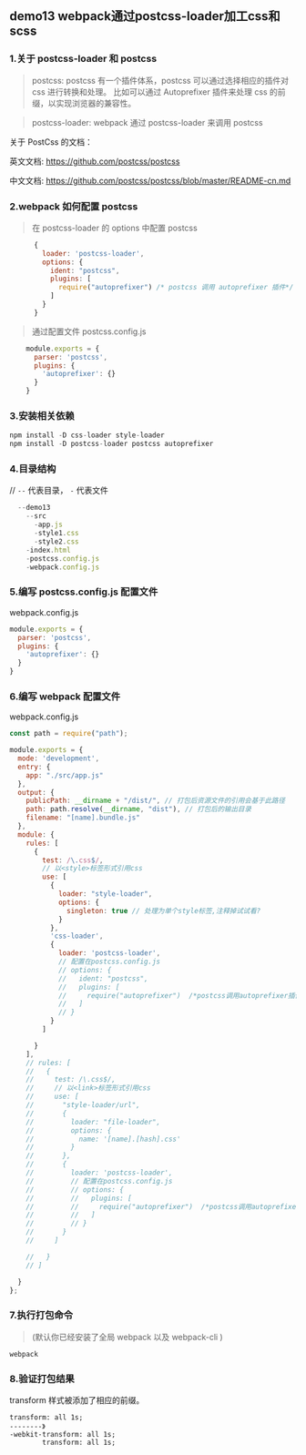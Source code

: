 ## demo13 webpack通过postcss-loader加工css和scss

### 1.关于 postcss-loader 和 postcss
>postcss: postcss 有一个插件体系，postcss 可以通过选择相应的插件对 css 进行转换和处理。
比如可以通过 Autoprefixer 插件来处理 css 的前缀，以实现浏览器的兼容性。

>postcss-loader: webpack 通过 postcss-loader 来调用 postcss

关于 PostCss 的文档：

英文文档: https://github.com/postcss/postcss

中文文档: https://github.com/postcss/postcss/blob/master/README-cn.md

### 2.webpack 如何配置 postcss
>在 postcss-loader 的 options 中配置 postcss
```javascript
      {
        loader: 'postcss-loader',
        options: {
          ident: "postcss",
          plugins: [
            require("autoprefixer") /* postcss 调用 autoprefixer 插件*/
          ]
        }
      }
```
>通过配置文件 postcss.config.js
```javascript
    module.exports = {
      parser: 'postcss',
      plugins: {
        'autoprefixer': {}
      }
    }
```

### 3.安装相关依赖
```javascript
npm install -D css-loader style-loader
npm install -D postcss-loader postcss autoprefixer
```

### 4.目录结构
// `--` 代表目录， `-` 代表文件
```javascript
  --demo13
    --src
      -app.js
      -style1.css
      -style2.css
    -index.html
    -postcss.config.js
    -webpack.config.js
```


### 5.编写 postcss.config.js 配置文件
webpack.config.js

```javascript
module.exports = {
  parser: 'postcss',
  plugins: {
    'autoprefixer': {}
  }
}
```

### 6.编写 webpack 配置文件
webpack.config.js

```javascript
const path = require("path");

module.exports = {
  mode: 'development',
  entry: {
    app: "./src/app.js"
  },
  output: {
    publicPath: __dirname + "/dist/", // 打包后资源文件的引用会基于此路径
    path: path.resolve(__dirname, "dist"), // 打包后的输出目录
    filename: "[name].bundle.js"
  },
  module: {
    rules: [
      {
        test: /\.css$/,
        // 以<style>标签形式引用css
        use: [
          {
            loader: "style-loader",
            options: {
              singleton: true // 处理为单个style标签,注释掉试试看?
            }
          },
          'css-loader',
          {
            loader: 'postcss-loader',
            // 配置在postcss.config.js
            // options: {
            //   ident: "postcss",
            //   plugins: [
            //     require("autoprefixer")  /*postcss调用autoprefixer插件*/
            //   ]
            // }
          }
        ]

      }
    ],
    // rules: [
    //   {
    //     test: /\.css$/,
    //     // 以<link>标签形式引用css
    //     use: [
    //       "style-loader/url",
    //       {
    //         loader: "file-loader",
    //         options: {
    //           name: '[name].[hash].css'
    //         }
    //       },
    //       {
    //         loader: 'postcss-loader',
    //         // 配置在postcss.config.js
    //         // options: {
    //         //   plugins: [
    //         //     require("autoprefixer")  /*postcss调用autoprefixer插件*/
    //         //   ]
    //         // }
    //       }
    //     ]

    //   }
    // ]

  }
};
```


### 7.执行打包命令

>(默认你已经安装了全局 webpack 以及 webpack-cli )

```javacript
webpack
```


### 8.验证打包结果

transform 样式被添加了相应的前缀。

```javacript
transform: all 1s;
--------》
-webkit-transform: all 1s;
        transform: all 1s;
```
